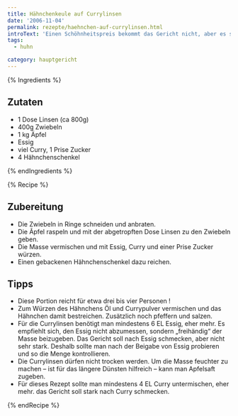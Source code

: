 ```yaml
---
title: Hähnchenkeule auf Currylinsen
date: '2006-11-04'
permalink: rezepte/haehnchen-auf-currylinsen.html
introText: 'Einen Schöhnheitspreis bekommt das Gericht nicht, aber es schmeckt gut. Es ist eines der wenigen Gerichte, in denen ich noch Currypulver nutze.'
tags:
  - huhn

category: hauptgericht
---
```


{% Ingredients %}

## Zutaten

- 1 Dose Linsen (ca 800g)
- 400g Zwiebeln
- 1 kg Äpfel
- Essig
- viel Curry, 1 Prise Zucker
- 4 Hähnchenschenkel

{% endIngredients %}

{% Recipe %}

## Zubereitung

- Die Zwiebeln in Ringe schneiden und anbraten.
- Die Ãpfel raspeln und mit der abgetropften Dose Linsen zu den Zwiebeln geben.
- Die Masse vermischen und mit Essig, Curry und einer Prise Zucker würzen.
- Einen gebackenen Hähnchenschenkel dazu reichen.

## Tipps

- Diese Portion reicht für etwa drei bis vier Personen !
- Zum Würzen des Hähnchens Öl und Currypulver vermischen und das Hähnchen damit bestreichen. Zusätzlich noch pfeffern und salzen.
- Für die Currylinsen benötigt man mindestens 6 EL Essig, eher mehr. Es empfiehlt sich, den Essig nicht abzumessen, sondern „freihändig“ der Masse beizugeben. Das Gericht soll nach Essig schmecken, aber nicht sehr stark. Deshalb sollte man nach der Beigabe von Essig probieren und so die Menge kontrollieren.
- Die Currylinsen dürfen nicht trocken werden. Um die Masse feuchter zu machen – ist für das längere Dünsten hilfreich – kann man Apfelsaft zugeben.
- Für dieses Rezept sollte man mindestens 4 EL Curry untermischen, eher mehr. das Gericht soll stark nach Curry schmecken.

{% endRecipe %}
